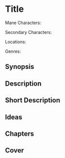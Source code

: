 # Title

Mane Characters: 

Secondary Characters: 

Locations: 

Genres:

## Synopsis


## Description


## Short Description


## Ideas


## Chapters


## Cover

